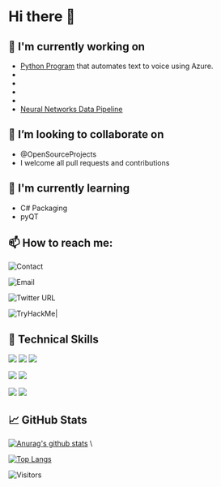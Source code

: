 # Hi there 👋

## 🔭 I'm currently working on

- [Python Program](https://github.com/thomasthaddeus/TTS-project) that automates text to voice using Azure.
- <!--Algorithms Repository-->
- <!--SQL Repository-->
- <!--Python Collection of Scripts-->
- <!--Docker Package for cybersecurity club website-->
- [Neural Networks Data Pipeline](https://github.com/thomasthaddeus/NeuralNetworks)

## 👯 I’m looking to collaborate on 

- @OpenSourceProjects
- I welcome all pull requests and contributions

## 🌱 I'm currently learning

- C# Packaging
- pyQT

## 📫 How to reach me:

![[Contact](https://linkedin.com/in/thaddeusthomas)](https://user-images.githubusercontent.com/92204097/233510772-1941fe0c-c501-4560-b184-4019a59c33a5.png) 

![[Email](mailto:thomasthaddeus@cityuniversity.org)](https://user-images.githubusercontent.com/92204097/198655718-ab18cb79-c196-4c26-af00-6275e398c73b.png)

![Twitter URL](https://img.shields.io/twitter/url?style=social&url=https%3A%2F%2Ftwitter.com%2F)

![[TryHackMe](https://tryhackme.com/p/thaddeus.r.thoma)](https://tryhackme-badges.s3.amazonaws.com/thaddeus.r.thoma.png)|

## 💼 Technical Skills

![](https://img.shields.io/badge/Code-HTML5-informational?style=flat&logo=HTML5&color=E34F26)
![](https://img.shields.io/badge/Code-PostgreSQL-informational?style=flat&logo=PostgreSQL&color=336791)
![](https://img.shields.io/badge/Code-SQLite-informational?style=flat&logo=SQLite&color=003B57)

![](https://img.shields.io/badge/Style-CSS3-informational?style=flat&logo=CSS3&color=1572B6)
![](https://img.shields.io/badge/Style-styled--components-informational?style=flat&logo=styled-components&color=DB7093)

![](https://img.shields.io/badge/Tools-Git-informational?style=flat&logo=Git&color=F05032)
![](https://img.shields.io/badge/Tools-GitHub-informational?style=flat&logo=GitHub&color=181717)

## 📈 GitHub Stats 

[![Anurag's github stats](https://github-readme-stats.vercel.app/api?username=thomasthaddeus)](https://github.com/thomasthaddeus) \

[![Top Langs](https://github-readme-stats.vercel.app/api/top-langs/?username=thomasthaddeus&layout=compact)](https://github.com/thomasthaddeus)

![Visitors](https://visitor-badge.glitch.me/badge?page_id=thomasthaddeus.visitor-badge)
